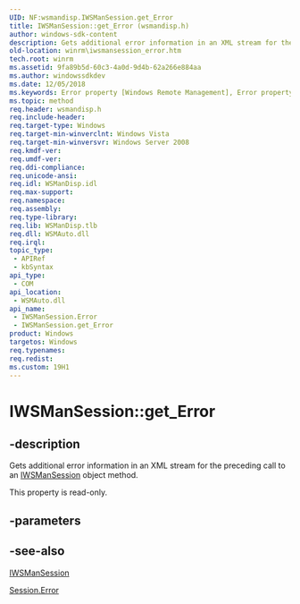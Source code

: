 ```yaml
---
UID: NF:wsmandisp.IWSManSession.get_Error
title: IWSManSession::get_Error (wsmandisp.h)
author: windows-sdk-content
description: Gets additional error information in an XML stream for the preceding call to an IWSManSession object method.
old-location: winrm\iwsmansession_error.htm
tech.root: winrm
ms.assetid: 9fa89b5d-60c3-4a0d-9d4b-62a266e884aa
ms.author: windowssdkdev
ms.date: 12/05/2018
ms.keywords: Error property [Windows Remote Management], Error property [Windows Remote Management],IWSManSession interface, IWSManSession interface [Windows Remote Management],Error property, IWSManSession.Error, IWSManSession.get_Error, IWSManSession::Error, IWSManSession::get_Error, get_Error, winrm.iwsmansession_error, wsmandisp/IWSManSession::Error, wsmandisp/IWSManSession::get_Error
ms.topic: method
req.header: wsmandisp.h
req.include-header: 
req.target-type: Windows
req.target-min-winverclnt: Windows Vista
req.target-min-winversvr: Windows Server 2008
req.kmdf-ver: 
req.umdf-ver: 
req.ddi-compliance: 
req.unicode-ansi: 
req.idl: WSManDisp.idl
req.max-support: 
req.namespace: 
req.assembly: 
req.type-library: 
req.lib: WSManDisp.tlb
req.dll: WSMAuto.dll
req.irql: 
topic_type:
 - APIRef
 - kbSyntax
api_type:
 - COM
api_location:
 - WSMAuto.dll
api_name:
 - IWSManSession.Error
 - IWSManSession.get_Error
product: Windows
targetos: Windows
req.typenames: 
req.redist: 
ms.custom: 19H1
---
```


# IWSManSession::get_Error


## -description


Gets additional error information in an XML stream for the preceding call to an <a href="https://docs.microsoft.com/windows/desktop/api/wsmandisp/nn-wsmandisp-iwsmansession">IWSManSession</a> object method.

This property is read-only.


## -parameters


## -see-also




<a href="https://docs.microsoft.com/windows/desktop/api/wsmandisp/nn-wsmandisp-iwsmansession">IWSManSession</a>



<a href="https://docs.microsoft.com/windows/desktop/WinRM/session-error">Session.Error</a>
 

 

